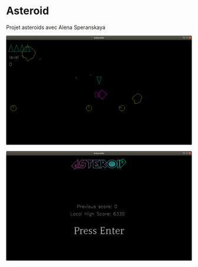 # Asteroid

Projet asteroids avec Alena Speranskaya

![Exemple image jeu](data/GameExemple.png?raw=true)

![Exemple image menu](data/menuExemple.png?raw=true)

